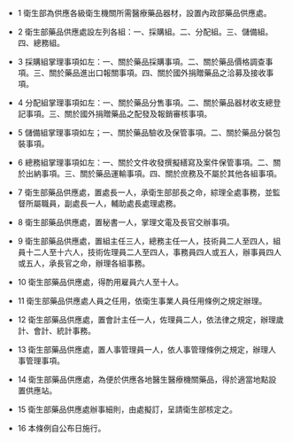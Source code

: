 * 1 衛生部為供應各級衛生機關所需醫療藥品器材，設置內政部藥品供應處。

* 2 衛生部藥品供應處設左列各組：一、採購組。二、分配組。三、儲備組。四、總務組。

* 3 採購組掌理事項如左：一、關於藥品採購事項。二、關於藥品價格調查事項。三、關於藥品進出口報關事項。四、關於國外捐贈藥品之洽募及接收事項。

* 4 分配組掌理事項如左：一、關於藥品分售事項。二、關於藥品器材收支總登記事項。三、關於國外捐贈藥品之配發及報銷審核事項。

* 5 儲備組掌理事項如左；一、關於藥品驗收及保管事項。二、關於藥品分裝包裝事項。

* 6 總務組掌理事項如左：一、關於文件收發撰擬繕寫及案件保管事項。二、關於出納事項。三、關於藥品運輸事項。四、關於庶務及不屬於其他各組事項。

* 7 衛生部藥品供應處，置處長一人，承衛生部部長之命，綜理全處事務，並監督所屬職員，副處長一人，輔助處長處理處務。

* 8 衛生部藥品供應處，置秘書一人，掌理文電及長官交辦事項。

* 9 衛生部藥品供應處，置組主任三人，總務主任一人，技術員二人至四人，組員十二人至十六人，技術佐理員二人至四人，事務員四人或五人，辦事員四人或五人，承長官之命，辦理各組事務。

* 10 衛生部藥品供應處，得酌用雇員六人至十人。

* 11 衛生部藥品供應處人員之任用，依衛生事業人員任用條例之規定辦理。

* 12 衛生部藥品供應處，置會計主任一人，佐理員二人，依法律之規定，辦理歲計、會計、統計事務。

* 13 衛生部藥品供應處，置人事管理員一人，依人事管理條例之規定，辦理人事管理事項。

* 14 衛生部藥品供應處，為便於供應各地醫生醫療機關藥品，得於適當地點設置供應站。

* 15 衛生部藥品供應處辦事細則，由處擬訂，呈請衛生部核定之。

* 16 本條例自公布日施行。

